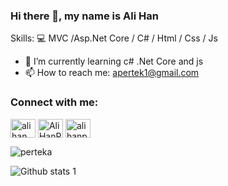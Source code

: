 ### Hi there 👋, my name is Ali Han

Skills: 💻 MVC /Asp.Net Core / C# / Html / Css / Js

- 🌱 I’m currently learning c# .Net Core and js
- 📫 How to reach me: apertek1@gmail.com 
<h3 align="left">Connect with me:</h3>
<p align="left">
<a href="https://twitter.com/alihan_prtk" target="blank"><img align="center" src="https://raw.githubusercontent.com/rahuldkjain/github-profile-readme-generator/master/src/images/icons/Social/twitter.svg" alt="alihan_prtk" height="30" width="40" /></a>
<a href="https://www.linkedin.com/in/ali-han-pertek-1a265b210/" target="blank"><img align="center" src="https://raw.githubusercontent.com/rahuldkjain/github-profile-readme-generator/master/src/images/icons/Social/linked-in-alt.svg" alt="AliHanPertek" height="30" width="40" /></a>
<a href="https://instagram.com/alihanprtk" target="blank"><img align="center" src="https://raw.githubusercontent.com/rahuldkjain/github-profile-readme-generator/master/src/images/icons/Social/instagram.svg" alt="alihanprtk" height="30" width="40" /></a>
</p>

<p><img align="under" src="https://github-readme-stats.vercel.app/api/top-langs?username=perteka&show_icons=true&locale=tr&layout=compact" alt="perteka" /></p>

![Github stats 1](https://github-readme-stats.vercel.app/api?username=perteka&show_icons=true&theme=gradient)
